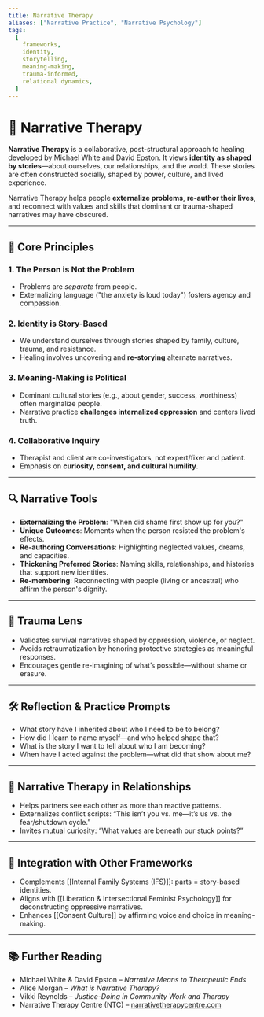 ```yaml
---
title: Narrative Therapy
aliases: ["Narrative Practice", "Narrative Psychology"]
tags:
  [
    frameworks,
    identity,
    storytelling,
    meaning-making,
    trauma-informed,
    relational dynamics,
  ]
---
```


<!-- @format -->

# 📖 Narrative Therapy

**Narrative Therapy** is a collaborative, post-structural approach to healing developed by Michael White and David Epston. It views **identity as shaped by stories**—about ourselves, our relationships, and the world. These stories are often constructed socially, shaped by power, culture, and lived experience.

Narrative Therapy helps people **externalize problems**, **re-author their lives**, and reconnect with values and skills that dominant or trauma-shaped narratives may have obscured.

---

## 🧠 Core Principles

### 1. **The Person is Not the Problem**

- Problems are _separate_ from people.
- Externalizing language ("the anxiety is loud today") fosters agency and compassion.

### 2. **Identity is Story-Based**

- We understand ourselves through stories shaped by family, culture, trauma, and resistance.
- Healing involves uncovering and **re-storying** alternate narratives.

### 3. **Meaning-Making is Political**

- Dominant cultural stories (e.g., about gender, success, worthiness) often marginalize people.
- Narrative practice **challenges internalized oppression** and centers lived truth.

### 4. **Collaborative Inquiry**

- Therapist and client are co-investigators, not expert/fixer and patient.
- Emphasis on **curiosity, consent, and cultural humility**.

---

## 🔍 Narrative Tools

- **Externalizing the Problem**: "When did shame first show up for you?"
- **Unique Outcomes**: Moments when the person resisted the problem's effects.
- **Re-authoring Conversations**: Highlighting neglected values, dreams, and capacities.
- **Thickening Preferred Stories**: Naming skills, relationships, and histories that support new identities.
- **Re-membering**: Reconnecting with people (living or ancestral) who affirm the person's dignity.

---

## 🧠 Trauma Lens

- Validates survival narratives shaped by oppression, violence, or neglect.
- Avoids retraumatization by honoring protective strategies as meaningful responses.
- Encourages gentle re-imagining of what’s possible—without shame or erasure.

---

## 🛠 Reflection & Practice Prompts

- What story have I inherited about who I need to be to belong?
- How did I learn to name myself—and who helped shape that?
- What is the story I want to tell about who I am becoming?
- When have I acted against the problem—what did that show about me?

---

## 💬 Narrative Therapy in Relationships

- Helps partners see each other as more than reactive patterns.
- Externalizes conflict scripts: “This isn’t you vs. me—it’s us vs. the fear/shutdown cycle.”
- Invites mutual curiosity: “What values are beneath our stuck points?”

---

## 🔄 Integration with Other Frameworks

- Complements [[Internal Family Systems (IFS)]]: parts = story-based identities.
- Aligns with [[Liberation & Intersectional Feminist Psychology]] for deconstructing oppressive narratives.
- Enhances [[Consent Culture]] by affirming voice and choice in meaning-making.

---

## 📚 Further Reading

- Michael White & David Epston – _Narrative Means to Therapeutic Ends_
- Alice Morgan – _What is Narrative Therapy?_
- Vikki Reynolds – _Justice-Doing in Community Work and Therapy_
- Narrative Therapy Centre (NTC) – [narrativetherapycentre.com](https://narrativetherapycentre.com)
